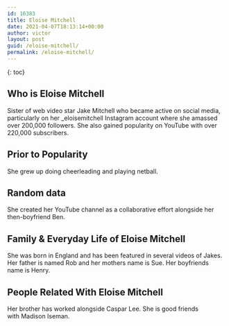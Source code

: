 ```yaml
---
id: 16383
title: Eloise Mitchell
date: 2021-04-07T18:13:14+00:00
author: victor
layout: post
guid: /eloise-mitchell/
permalink: /eloise-mitchell/
---
```



{: toc}


## Who is Eloise Mitchell



Sister of web video star Jake Mitchell who became active on social media, particularly on her _eloisemitchell Instagram account where she amassed over 200,000 followers. She also gained popularity on YouTube with over 220,000 subscribers.  

                
                
                
## Prior to Popularity



She grew up doing cheerleading and playing netball.

                
                
                
## Random data



She created her YouTube channel as a collaborative effort alongside her then-boyfriend Ben.

                
                
                
## Family & Everyday Life of Eloise Mitchell



She was born in England and has been featured in several videos of Jakes. Her father is named Rob and her mothers name is Sue. Her boyfriends name is Henry.

                
                
                
## People Related With Eloise Mitchell



Her brother has worked alongside Caspar Lee. She is good friends with Madison Iseman.

                
              
            
          
          
          